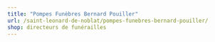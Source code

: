 ```yaml
---
title: "Pompes Funèbres Bernard Pouiller"
url: /saint-leonard-de-noblat/pompes-funebres-bernard-pouiller/
shop: directeurs de funérailles
---
```


